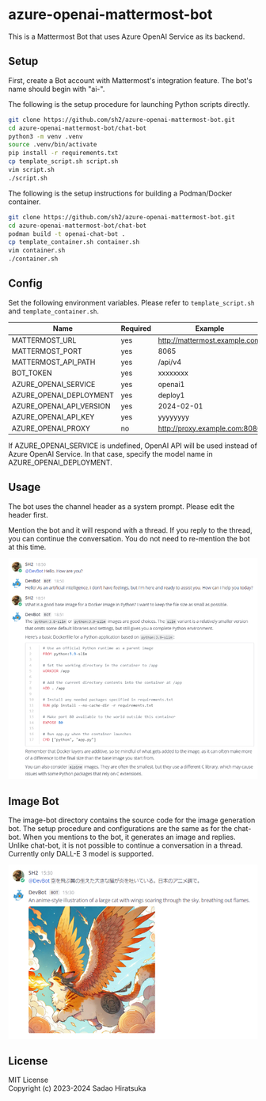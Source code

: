 # azure-openai-mattermost-bot

This is a Mattermost Bot that uses Azure OpenAI Service as its backend.

## Setup

First, create a Bot account with Mattermost's integration feature.
The bot's name should begin with "ai-".

The following is the setup procedure for launching Python scripts directly.

```bash
git clone https://github.com/sh2/azure-openai-mattermost-bot.git
cd azure-openai-mattermost-bot/chat-bot
python3 -m venv .venv
source .venv/bin/activate
pip install -r requirements.txt
cp template_script.sh script.sh
vim script.sh
./script.sh
```

The following is the setup instructions for building a Podman/Docker container.

```bash
git clone https://github.com/sh2/azure-openai-mattermost-bot.git
cd azure-openai-mattermost-bot/chat-bot
podman build -t openai-chat-bot .
cp template_container.sh container.sh
vim container.sh
./container.sh
```

## Config

Set the following environment variables.
Please refer to `template_script.sh` and `template_container.sh`.

| Name | Required | Example |
| ---- | ---- | ---- |
| MATTERMOST_URL | yes | <http://mattermost.example.com> |
| MATTERMOST_PORT | yes | 8065 |
| MATTERMOST_API_PATH | yes | /api/v4 |
| BOT_TOKEN | yes | xxxxxxxx |
| AZURE_OPENAI_SERVICE | yes | openai1 |
| AZURE_OPENAI_DEPLOYMENT | yes | deploy1 |
| AZURE_OPENAI_API_VERSION | yes | 2024-02-01 |
| AZURE_OPENAI_API_KEY | yes | yyyyyyyy |
| AZURE_OPENAI_PROXY | no | <http://proxy.example.com:8080> |

If AZURE_OPENAI_SERVICE is undefined, OpenAI API will be used instead of Azure OpenAI Service.
In that case, specify the model name in AZURE_OPENAI_DEPLOYMENT.

## Usage

The bot uses the channel header as a system prompt.
Please edit the header first.

Mention the bot and it will respond with a thread.
If you reply to the thread, you can continue the conversation.
You do not need to re-mention the bot at this time.

![Chat Sample](sample_chat.png)

## Image Bot

The image-bot directory contains the source code for the image generation bot.
The setup procedure and configurations are the same as for the chat-bot.
When you mentions to the bot, it generates an image and replies.
Unlike chat-bot, it is not possible to continue a conversation in a thread.
Currently only DALL-E 3 model is supported.

![Image Sample](sample_image.png)

## License

MIT License  
Copyright (c) 2023-2024 Sadao Hiratsuka
